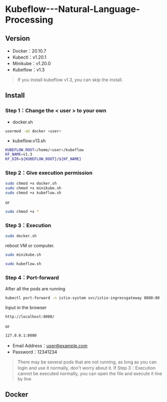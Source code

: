 # Kubeflow---Natural-Language-Processing
## Version
* Docker：20.10.7
* Kubectl：v1.20.1
* Minikube：v1.20.0
* Kubeflow：v1.3

> If you install kubeflow v1.3, you can skip the install.

## Install
### Step 1：Change the < user > to your own
* docker.sh
```Bash
usermod -aG docker <user>
```
* kubeflow.v13.sh
```Bash
KUBEFLOW_ROOT=/home/<user>/kubeflow
KF_NAME=v1.3
KF_DIR=${KUBEFLOW_ROOT}/${KF_NAME}
```
  
### Step 2：Give execution permission
```Bash
sudo chmod +x docker.sh
sudo chmod +x minikube.sh
sudo chmod +x kubeflow.sh
```
or
```Bash
sudo chmod +x *
```
### Step 3：Execution
```Bash
sudo docker.sh
```
reboot VM or computer.
```Bash
sudo minikube.sh
```
```Bash
sudo kubeflow.sh
```
### Step 4：Port-forward
After all the pods are running
```Bash
kubectl port-forward -n istio-system svc/istio-ingressgateway 8080:80
```
Input in the browser
```Bash
http://localhost:8080/
```
or
```Bash
127.0.0.1:8080
```
* Email Address：user@example.com
* Password：12341234

> There may be several pods that are not running, as long as you can login and use it normally, don't worry about it.
> If Step 3：Execution cannot be executed normally, you can open the file and execute it line by line

## Docker
